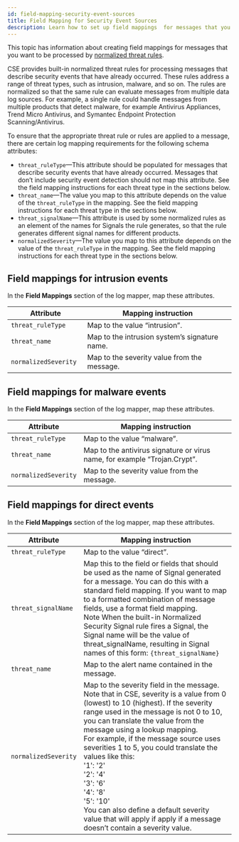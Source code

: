 ```yaml
---
id: field-mapping-security-event-sources
title: Field Mapping for Security Event Sources
description: Learn how to set up field mappings  for messages that you want to be processed by CSE's normalized threat rules.
---
```



This topic has information about creating field mappings for messages that you want to be processed by [normalized threat rules](../cse-rules/normalized-threat-rules.md). 

CSE provides built-in normalized threat rules for processing messages that describe security events that have already occurred. These rules address a range of threat types, such as intrusion, malware, and so on. The rules are normalized so that the same rule can evaluate messages from multiple data log sources. For example, a single rule could handle messages from multiple products that detect malware, for example Antivirus Appliances, Trend Micro Antivirus, and Symantec Endpoint Protection Scanning/Antivirus.

To ensure that the appropriate threat rule or rules are applied to a message, there are certain log mapping requirements for the following schema attributes:

* `threat_ruleType`—This attribute should be populated for messages that describe security events that have already occurred. Messages that don’t include security event detection should not map this attribute. See the field mapping instructions for each threat type in the sections below.
* `threat_name`—The value you map to this attribute depends on the value of the `threat_ruleType` in the mapping. See the field mapping instructions for each threat type in the sections below.
* `threat_signalName`—This attribute is used by some normalized rules as an element of the names for Signals the rule generates, so that the rule generates different signal names for different products. 
* `normalizedSeverity`—The value you map to this attribute depends on the value of the `threat_ruleType` in the mapping. See the field mapping instructions for each threat type in the sections below.

## Field mappings for intrusion events

In the **Field Mappings** section of the log mapper, map these attributes.

| Attribute             | Mapping instruction                           |
|-----------------------|-----------------------------------------------|
| `threat_ruleType`     | Map to the value “intrusion”.                 |
| `threat_name`         | Map to the intrusion system’s signature name. |
| `normalizedSeverity ` | Map to the severity value from the message.   |

## Field mappings for malware events

In the **Field Mappings** section of the log mapper, map these attributes.

| Attribute            | Mapping instruction                                                       |
|----------------------|---------------------------------------------------------------------------|
| `threat_ruleType`    | Map to the value “malware”.                                               |
| `threat_name`        | Map to the antivirus signature or virus name, for example “Trojan.Crypt”. |
| `normalizedSeverity` | Map to the severity value from the message.                               |

## Field mappings for direct events

In the **Field Mappings** section of the log mapper, map these
attributes.

| Attribute | Mapping instruction |
|--|--|
| `threat_ruleType` | Map to the value “direct”. |
| `threat_signalName` | Map this to the field or fields that should be used as the name of Signal generated for a message. You can do this with a standard field mapping. If you want to map to a formatted combination of message fields, use a format field mapping.<br/>Note When the built-in Normalized Security Signal rule fires a Signal, the Signal name will be the value of threat_signalName, resulting in Signal names of this form: `{threat_signalName}` |
| `threat_name` | Map to the alert name contained in the message. |
| `normalizedSeverity` | Map to the severity field in the message. Note that in CSE, severity is a value from 0 (lowest) to 10 (highest). If the severity range used in the message is not 0 to 10, you can translate the value from the message using a lookup mapping.<br/>For example, if the message source uses severities 1 to 5, you could translate the values like this:<br/>'1': '2'<br/>'2': '4'<br/>'3': '6'<br/>'4': '8'<br/>'5': '10'<br/>You can also define a default severity value that will apply if apply if a message doesn’t contain a severity value. |


 




 

 

 

 

 
